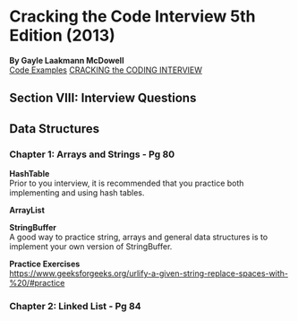 # Cracking the Code Interview 5th Edition (2013)
__By Gayle Laakmann McDowell__  
[Code Examples](https://www.careercup.com/careercup_book_solutions)
[CRACKING the CODING INTERVIEW](https://www.crackingthecodinginterview.com/)  

## Section VIII: Interview Questions
## Data Structures
### Chapter 1: Arrays and Strings - Pg 80
__HashTable__  
Prior to you interview, it is recommended that you practice both implementing and using hash tables.  

__ArrayList__  

__StringBuffer__  
A good way to practice string, arrays and general data structures is to implement your own version of StringBuffer.

__Practice Exercises__  
https://www.geeksforgeeks.org/urlify-a-given-string-replace-spaces-with-%20/#practice

### Chapter 2: Linked List - Pg 84
